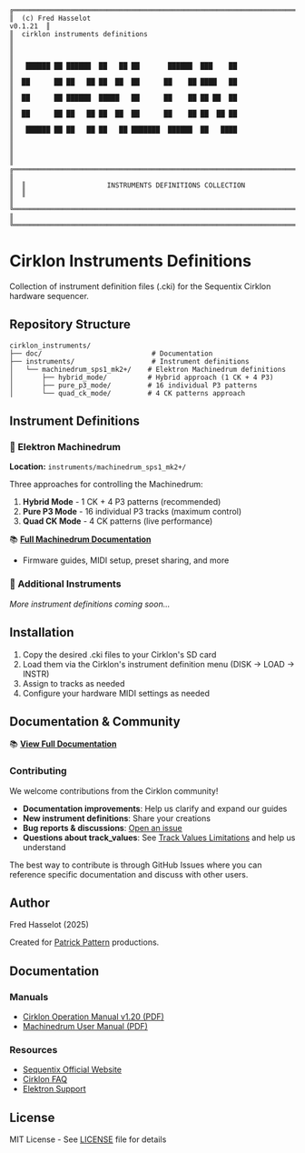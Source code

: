 ```
╔════════════════════════════════════════════════════════════════════════════════════════╗
║  (c) Fred Hasselot                                                            v0.1.21  ║
║  cirklon instruments definitions                                                       ║
║                                                                                        ║
║   ██████ ██ ██████  ██   ██ ██       ██████  ███    ██                                 ║
║  ██      ██ ██   ██ ██  ██  ██      ██    ██ ████   ██                                 ║
║  ██      ██ ██████  █████   ██      ██    ██ ██ ██  ██                                 ║
║  ██      ██ ██   ██ ██  ██  ██      ██    ██ ██  ██ ██                                 ║
║   ██████ ██ ██   ██ ██   ██ ███████  ██████  ██   ████                                 ║
║                                                                                        ║
║  ╔══════════════════════════════════════════════════════════════════════════════════╗  ║
║  ║                    INSTRUMENTS DEFINITIONS COLLECTION                            ║  ║
║  ╚══════════════════════════════════════════════════════════════════════════════════╝  ║
╚════════════════════════════════════════════════════════════════════════════════════════╝
```

# Cirklon Instruments Definitions

Collection of instrument definition files (.cki) for the Sequentix Cirklon hardware sequencer.

## Repository Structure

```
cirklon_instruments/
├── doc/                           # Documentation
├── instruments/                   # Instrument definitions
│   └── machinedrum_sps1_mk2+/    # Elektron Machinedrum definitions
│       ├── hybrid_mode/          # Hybrid approach (1 CK + 4 P3)
│       ├── pure_p3_mode/         # 16 individual P3 patterns
│       └── quad_ck_mode/         # 4 CK patterns approach
```

## Instrument Definitions

### 🥁 Elektron Machinedrum
**Location:** `instruments/machinedrum_sps1_mk2+/`

Three approaches for controlling the Machinedrum:

1. **Hybrid Mode** - 1 CK + 4 P3 patterns (recommended)
2. **Pure P3 Mode** - 16 individual P3 tracks (maximum control)
3. **Quad CK Mode** - 4 CK patterns (live performance)

📚 **[Full Machinedrum Documentation](doc/machinedrum/)**
- Firmware guides, MIDI setup, preset sharing, and more

### 🎹 Additional Instruments
*More instrument definitions coming soon...*

## Installation

1. Copy the desired .cki files to your Cirklon's SD card
2. Load them via the Cirklon's instrument definition menu (DISK → LOAD → INSTR)
3. Assign to tracks as needed
4. Configure your hardware MIDI settings as needed


## Documentation & Community

📚 **[View Full Documentation](doc/)**

### Contributing

We welcome contributions from the Cirklon community!

- **Documentation improvements**: Help us clarify and expand our guides
- **New instrument definitions**: Share your creations
- **Bug reports & discussions**: [Open an issue](https://github.com/FredHasselot/cirklon_instruments/issues)
- **Questions about track_values**: See [Track Values Limitations](doc/track_values_limitations.md) and help us understand

The best way to contribute is through GitHub Issues where you can reference specific documentation and discuss with other users.

## Author

Fred Hasselot (2025)

Created for [Patrick Pattern](https://soundcloud.com/patrick-packard) productions.

## Documentation

### Manuals
- [Cirklon Operation Manual v1.20 (PDF)](http://files.sequentix.com/cirklon-manual-1.20.pdf)
- [Machinedrum User Manual (PDF)](https://www.elektron.se/wp-content/uploads/2024/09/machinedrum_manual_OS1.63_1.pdf)

### Resources
- [Sequentix Official Website](https://www.sequentix.com)
- [Cirklon FAQ](https://www.sequentix.com/pages/faq)
- [Elektron Support](https://www.elektron.se/support/)

## License

MIT License - See [LICENSE](LICENSE) file for details